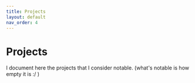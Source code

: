 ```yaml
---
title: Projects
layout: default
nav_order: 4
---
```


# Projects

I document here the projects that I consider notable. (what's notable is how empty it is :/ )
